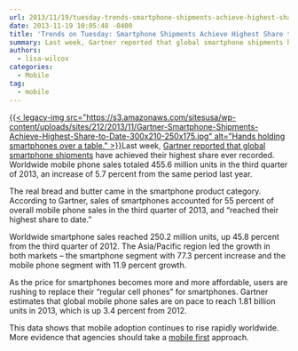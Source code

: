 ```yaml
---
url: 2013/11/19/tuesday-trends-smartphone-shipments-achieve-highest-share-to-date.md
date: 2013-11-19 10:05:48 -0400
title: 'Trends on Tuesday: Smartphone Shipments Achieve Highest Share to Date'
summary: Last week, Gartner reported that global smartphone shipments have achieved their highest share ever recorded. Worldwide mobile phone sales totaled 455.6 million units in the third quarter of 2013, an increase of 5.7 percent from the same period last year. The real bread and butter came
authors:
  - lisa-wilcox
categories:
  - Mobile
tag:
  - mobile
---
```


[{{< legacy-img src="https://s3.amazonaws.com/sitesusa/wp-content/uploads/sites/212/2013/11/Gartner-Smartphone-Shipments-Achieve-Highest-Share-to-Date-300x210-250x175.jpg" alt="Hands holding smartphones over a table." >}}](https://s3.amazonaws.com/sitesusa/wp-content/uploads/sites/212/2013/11/Gartner-Smartphone-Shipments-Achieve-Highest-Share-to-Date-300x210.jpg)Last week, [Gartner reported that global smartphone shipments](http://www.mobilemarketingwatch.com/gartner-smartphone-shipments-achieve-highest-share-to-date-37496/?utm_source=feedburner&utm_medium=email&utm_campaign=Feed%3A+MobileMarketingWatch+%28Mobile+Marketing+Watch%29) have achieved their highest share ever recorded. Worldwide mobile phone sales totaled 455.6 million units in the third quarter of 2013, an increase of 5.7 percent from the same period last year.

The real bread and butter came in the smartphone product category. According to Gartner, sales of smartphones accounted for 55 percent of overall mobile phone sales in the third quarter of 2013, and “reached their highest share to date.”

Worldwide smartphone sales reached 250.2 million units, up 45.8 percent from the third quarter of 2012. The Asia/Pacific region led the growth in both markets – the smartphone segment with 77.3 percent increase and the mobile phone segment with 11.9 percent growth.

As the price for smartphones becomes more and more affordable, users are rushing to replace their &#8220;regular cell phones&#8221; for smartphones. Gartner estimates that global mobile phone sales are on pace to reach 1.81 billion units in 2013, which is up 3.4 percent from 2012.

This data shows that mobile adoption continues to rise rapidly worldwide. More evidence that agencies should take a [mobile first](https://digitalgov.sites.usa.gov/2013/09/30/mobile-first/ "Mobile First") approach.